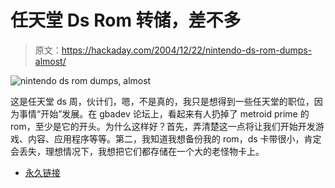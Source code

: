# 任天堂 Ds Rom 转储，差不多

> 原文：<https://hackaday.com/2004/12/22/nintendo-ds-rom-dumps-almost/>

![nintendo ds rom dumps, almost](img/87f5df782fb19e2f32fa8c394a1b113b.png)

这是任天堂 ds 周，伙计们，嗯，不是真的，我只是想得到一些任天堂的职位，因为事情“开始”发展。在 gbadev 论坛上，看起来有人扔掉了 metroid prime 的 rom，至少是它的开头。为什么这样好？首先，弄清楚这一点将让我们开始开发游戏、内容、应用程序等等。第二，我知道我想备份我的 rom，ds 卡带很小，肯定会丢失，理想情况下，我想把它们都存储在一个大的老怪物卡上。

*   [永久链接](http://forum.gbadev.org/viewtopic.php?t=4667)